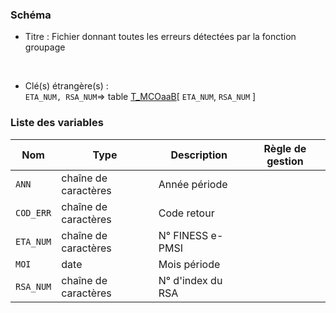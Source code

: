 ### Schéma


- Titre : Fichier donnant toutes les erreurs détectées par la fonction groupage
<br />



- Clé(s) étrangère(s) : <br />
`ETA_NUM, RSA_NUM`=> table [T_MCOaaB](/tables/T_MCOaaB)[ `ETA_NUM`, `RSA_NUM` ]<br />

 
### Liste des variables

Nom | Type | Description | Règle de gestion
-|-|-|-
`ANN`| chaîne de caractères |Année période||
`COD_ERR`| chaîne de caractères |Code retour||
`ETA_NUM`| chaîne de caractères |N° FINESS e-PMSI||
`MOI`| date |Mois période||
`RSA_NUM`| chaîne de caractères |N° d'index du RSA||